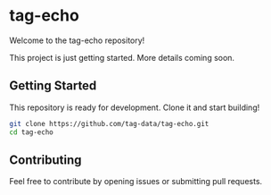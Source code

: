 # tag-echo

Welcome to the tag-echo repository!

This project is just getting started. More details coming soon.

## Getting Started

This repository is ready for development. Clone it and start building!

```bash
git clone https://github.com/tag-data/tag-echo.git
cd tag-echo
```

## Contributing

Feel free to contribute by opening issues or submitting pull requests.

